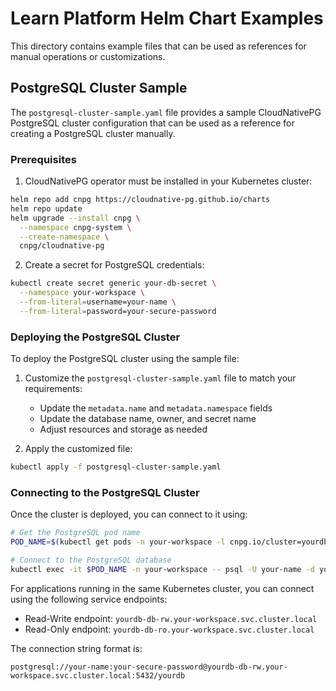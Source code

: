 # Learn Platform Helm Chart Examples

This directory contains example files that can be used as references for manual operations or customizations.

## PostgreSQL Cluster Sample

The `postgresql-cluster-sample.yaml` file provides a sample CloudNativePG PostgreSQL cluster configuration that can be used as a reference for creating a PostgreSQL cluster manually.

### Prerequisites

1. CloudNativePG operator must be installed in your Kubernetes cluster:

```bash
helm repo add cnpg https://cloudnative-pg.github.io/charts
helm repo update
helm upgrade --install cnpg \
  --namespace cnpg-system \
  --create-namespace \
  cnpg/cloudnative-pg
```

2. Create a secret for PostgreSQL credentials:

```bash
kubectl create secret generic your-db-secret \
  --namespace your-workspace \
  --from-literal=username=your-name \
  --from-literal=password=your-secure-password
```

### Deploying the PostgreSQL Cluster

To deploy the PostgreSQL cluster using the sample file:

1. Customize the `postgresql-cluster-sample.yaml` file to match your requirements:
   - Update the `metadata.name` and `metadata.namespace` fields
   - Update the database name, owner, and secret name
   - Adjust resources and storage as needed

2. Apply the customized file:

```bash
kubectl apply -f postgresql-cluster-sample.yaml
```

### Connecting to the PostgreSQL Cluster

Once the cluster is deployed, you can connect to it using:

```bash
# Get the PostgreSQL pod name
POD_NAME=$(kubectl get pods -n your-workspace -l cnpg.io/cluster=yourdb-db -o jsonpath='{.items[0].metadata.name}')

# Connect to the PostgreSQL database
kubectl exec -it $POD_NAME -n your-workspace -- psql -U your-name -d yourdb
```

For applications running in the same Kubernetes cluster, you can connect using the following service endpoints:

- Read-Write endpoint: `yourdb-db-rw.your-workspace.svc.cluster.local`
- Read-Only endpoint: `yourdb-db-ro.your-workspace.svc.cluster.local`

The connection string format is:
```
postgresql://your-name:your-secure-password@yourdb-db-rw.your-workspace.svc.cluster.local:5432/yourdb
